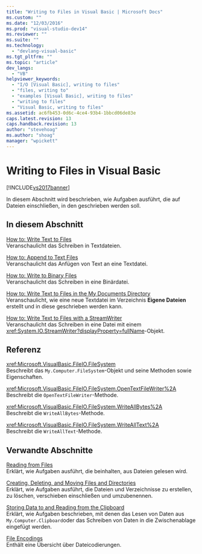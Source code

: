 ```yaml
---
title: "Writing to Files in Visual Basic | Microsoft Docs"
ms.custom: ""
ms.date: "12/03/2016"
ms.prod: "visual-studio-dev14"
ms.reviewer: ""
ms.suite: ""
ms.technology: 
  - "devlang-visual-basic"
ms.tgt_pltfrm: ""
ms.topic: "article"
dev_langs: 
  - "VB"
helpviewer_keywords: 
  - "I/O [Visual Basic], writing to files"
  - "files, writing to"
  - "examples [Visual Basic], writing to files"
  - "writing to files"
  - "Visual Basic, writing to files"
ms.assetid: ac6fb453-0d6c-4ce4-93b4-1bbcd06de83e
caps.latest.revision: 13
caps.handback.revision: 13
author: "stevehoag"
ms.author: "shoag"
manager: "wpickett"
---
```

# Writing to Files in Visual Basic
[!INCLUDE[vs2017banner](../../../../visual-basic/developing-apps/includes/vs2017banner.md)]

In diesem Abschnitt wird beschrieben, wie Aufgaben ausführt, die auf Dateien einschließen, in den geschrieben werden soll.  
  
## In diesem Abschnitt  
 [How to: Write Text to Files](../../../../visual-basic/developing-apps/programming/drives-directories-files/how-to-write-text-to-files.md)  
 Veranschaulicht das Schreiben in Textdateien.  
  
 [How to: Append to Text Files](../../../../visual-basic/developing-apps/programming/drives-directories-files/how-to-append-to-text-files.md)  
 Veranschaulicht das Anfügen von Text an eine Textdatei.  
  
 [How to: Write to Binary Files](../../../../visual-basic/developing-apps/programming/drives-directories-files/how-to-write-to-binary-files.md)  
 Veranschaulicht das Schreiben in eine Binärdatei.  
  
 [How to: Write Text to Files in the My Documents Directory](../../../../visual-basic/developing-apps/programming/drives-directories-files/how-to-write-text-to-files-in-the-my-documents-directory.md)  
 Veranschaulicht, wie eine neue Textdatei im Verzeichnis **Eigene Dateien** erstellt und in diese geschrieben werden kann.  
  
 [How to: Write Text to Files with a StreamWriter](../../../../visual-basic/developing-apps/programming/drives-directories-files/how-to-write-text-to-files-with-a-streamwriter.md)  
 Veranschaulicht das Schreiben in eine Datei mit einem <xref:System.IO.StreamWriter?displayProperty=fullName>\-Objekt.  
  
## Referenz  
 <xref:Microsoft.VisualBasic.FileIO.FileSystem>  
 Beschreibt das `My.Computer.FileSystem`\-Objekt und seine Methoden sowie Eigenschaften.  
  
 <xref:Microsoft.VisualBasic.FileIO.FileSystem.OpenTextFileWriter%2A>  
 Beschreibt die `OpenTextFileWriter`\-Methode.  
  
 <xref:Microsoft.VisualBasic.FileIO.FileSystem.WriteAllBytes%2A>  
 Beschreibt die `WriteAllBytes`\-Methode.  
  
 <xref:Microsoft.VisualBasic.FileIO.FileSystem.WriteAllText%2A>  
 Beschreibt die `WriteAllText`\-Methode.  
  
## Verwandte Abschnitte  
 [Reading from Files](../../../../visual-basic/developing-apps/programming/drives-directories-files/reading-from-files.md)  
 Erklärt, wie Aufgaben ausführt, die beinhalten, aus Dateien gelesen wird.  
  
 [Creating, Deleting, and Moving Files and Directories](../../../../visual-basic/developing-apps/programming/drives-directories-files/creating-deleting-and-moving-files-and-directories.md)  
 Erklärt, wie Aufgaben ausführt, die Dateien und Verzeichnisse zu erstellen, zu löschen, verschieben einschließen und umzubenennen.  
  
 [Storing Data to and Reading from the Clipboard](../../../../visual-basic/developing-apps/programming/computer-resources/storing-data-to-and-reading-from-the-clipboard.md)  
 Erklärt, wie Aufgaben beschrieben, mit denen das Lesen von Daten aus `My.Computer.Clipboard`oder das Schreiben von Daten in die Zwischenablage eingefügt werden.  
  
 [File Encodings](../../../../visual-basic/developing-apps/programming/drives-directories-files/file-encodings.md)  
 Enthält eine Übersicht über Dateicodierungen.
